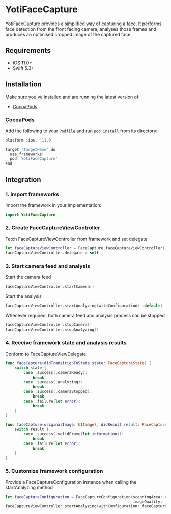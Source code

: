 # YotiFaceCapture

YotiFaceCapture provides a simplified way of capturing a face. It performs face detection from the front facing camera, analyses those frames and produces an optimised cropped image of the captured face.

## Requirements
- iOS 11.0+
- Swift 5.3+

## Installation
Make sure you've installed and are running the latest version of:
- [CocoaPods](https://guides.cocoapods.org/using/getting-started.html)

### CocoaPods
Add the following to your [`Podfile`](https://guides.cocoapods.org/using/the-podfile.html) and run `pod install` from its directory:
```bash
platform :ios, '11.0'

target 'TargetName' do
  use_frameworks!
  pod 'YotiFaceCapture'
end
```

## Integration
### 1. Import frameworks
Import the framework in your implementation:
```swift
import YotiFaceCapture
```

### 2. Create FaceCaptureViewController
Fetch FaceCaptureViewController from framework and set delegate
```swift
let faceCaptureViewController = FaceCapture.faceCaptureViewController()
faceCaptureViewController.delegate = self
```

### 3. Start camera feed and analysis
Start the camera feed
```swift
faceCaptureViewController.startCamera()
```
Start the analysis
```swift
faceCaptureViewController.startAnalyzing(withConfiguration: .default)
```

Whenever required, both camera feed and analysis process can be stopped
```swift
faceCaptureViewController.stopCamera()
faceCaptureViewController.stopAnalyzing()
```
### 4. Receive framework state and analysis results
Conform to FaceCaptureViewDelegate
```swift
func faceCapture(didTransitionToState state: FaceCaptureState) {
    switch state {
        case .success(.cameraReady):
            break
        case .success(.analyzing):
            break
        case .success(.cameraStopped):
            break
        case .failure(let error):
            break
    }
}

func faceCapture(originalImage: UIImage?, didResult result: FaceCaptureResult) {
    switch result {
        case .success(.validFrame(let information)):
            break
        case .failure(let error):
            break
    }
}
```

### 5. Customize framework configuration
Provide a FaceCaptureConfiguration instance when calling the startAnalyzing method
```swift
let faceCaptureConfiguration = FaceCaptureConfiguration(scanningArea: view.frame,
                                                        imageQuality: .medium)
faceCaptureViewController.startAnalyzing(withConfiguration: faceCaptureConfiguration)    
```
